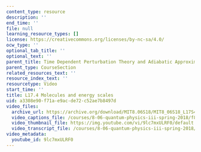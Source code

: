 ```yaml
---
content_type: resource
description: ''
end_time: ''
file: null
learning_resource_types: []
license: https://creativecommons.org/licenses/by-nc-sa/4.0/
ocw_type: ''
optional_tab_title: ''
optional_text: ''
parent_title: Time Dependent Perturbation Theory and Adiabatic Approximation
parent_type: CourseSection
related_resources_text: ''
resource_index_text: ''
resourcetype: Video
start_time: ''
title: L17.4 Molecules and energy scales
uid: a3308e90-f71a-e9ac-de72-c52ae7b8497d
video_files:
  archive_url: https://archive.org/download/MIT8.06S18/MIT8_06S18_L17S4_300k.mp4
  video_captions_file: /courses/8-06-quantum-physics-iii-spring-2018/f8fe7a70bb8c568193e0af62e90d4e00_9lc7mxULRF0.vtt
  video_thumbnail_file: https://img.youtube.com/vi/9lc7mxULRF0/default.jpg
  video_transcript_file: /courses/8-06-quantum-physics-iii-spring-2018/bd03c46cd731f5c5484d2d892ca78717_9lc7mxULRF0.pdf
video_metadata:
  youtube_id: 9lc7mxULRF0
---
```


